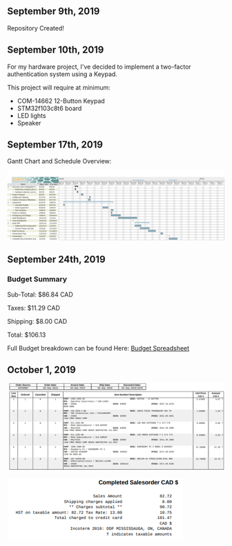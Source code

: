 <h2>September 9th, 2019</h2>
<p>Repository Created!</p>

<h2>September 10th, 2019</h2>
<p>For my hardware project, I've decided to implement a two-factor authentication system using a Keypad.<p>
This project will require at minimum:
<ul>
  <li>COM-14662 12-Button Keypad</li>
  <li>STM32f103c8t6 board</li>
  <li>LED lights</li>
  <li>Speaker</li>
</ul>

<h2>September 17th, 2019</h2>
<p>Gantt Chart and Schedule Overview:<p>
<img src="images/gant.png" alt="gantt chart" />

<h2>September 24th, 2019</h2>
<h3>Budget Summary</h3>
<p>Sub-Total: $86.84 CAD</p>
<p>Taxes: $11.29 CAD</p>
<p>Shipping: $8.00 CAD</p>
<p>Total: $106.13</p>

Full Budget breakdown can be found Here:
<a href="documentation/Budget.xlsx">Budget Spreadsheet</a>

<h2>October 1, 2019</h2>
<p></p>
<img src="images/invoice_list.png" alt="invoice list" />
<p></p>
<img src="images/invoice_totals.png" alt="invoice totals" />
